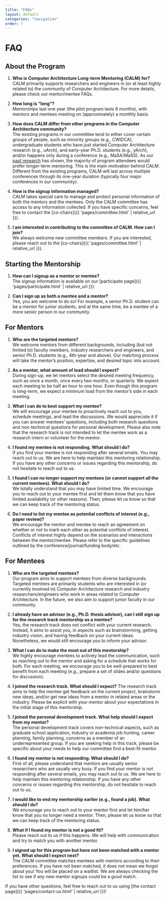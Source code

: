 ```yaml
---
title: "FAQs"
layout: default
categories: "navigation"
order: 7
---
```


# FAQ

## About the Program 
1. **Who is Computer Architecture Long-term Mentoring (CALM) for?**  
CALM primarily supports researchers and engineers in (or at least highly related
to) the community of Computer Architecture. For more details, please check out
mentor/mentee FAQs.

2. **How long is “long”?**  
Mentorships last one year (the pilot program lasts 6 months), with mentors and
mentees meeting on (approximately) a monthly basis.

3. **How does CALM differ from other programs in the Computer Architecture community?**  
The existing programs in our committee tend to either cover certain groups of
people, such as minority groups (e.g., CWIDCA), undergraduate students who have
just started Computer Architecture research (e.g., uArch), and early-year
Ph.D. students (e.g., yArch), and/or happens only during a conference (e.g.,
MaSA/MaSS). As our [past
research](https://drive.google.com/file/d/1o9g2WsxZ_oM2xnKSzOWQ80Z-CwQHrMcf/view
) has shown, the majority of program attendees would prefer longer-term
mentoring. This is the main motivation behind CALM. Different from the existing
programs, CALM will last across multiple conferences through its one-year
duration (typically four major conferences in our community).

4. **How is the signup information managed?**  
CALM takes special care to manage and protect personal information of both the
mentors and the mentees. Only the CALM committee has access to any information
collected. If you have specific concerns, feel free to contact the [co-chairs]({{ 'pages/committee.html' | relative_url }}).

5. **I am interested in contributing to the committee of CALM. How can I join?**  
We always welcome new committee members. If you are interested, please reach out
to the [co-chairs]({{ 'pages/committee.html' | relative_url }}).

## Starting the Mentorship
1. **How can I signup as a mentor or mentee?**  
The signup information is available on our [participate page]({{ 'pages/participate.html' | relative_url }}).

2. **Can I sign up as both a mentee and a mentor?**  
Yes, you are welcome to do so! For example, a senior Ph.D. student can be a mentor for junior students, and at the same time, be a mentee of a more senior person in our community. 


## For Mentors
1. **Who are the targeted mentors?**  
We welcome mentors from different backgrounds, including (but not limited to) faculty members, industry researchers and engineers, and senior Ph.D. students (e.g., 4th-year and above). Our matching process will take the mentor’s position, expertise, and desired topic into account. 

2. **As a mentor, what amount of load should I expect?**  
During sign-up, we let mentors select the desired meeting frequency, such as once a month, once every two months, or quarterly. We expect each meeting to be half an hour to one hour. Even though this program is long-term, we expect a minimum load from the mentor’s side in each meeting. 

3. **What I can do to best support my mentee?**  
We will encourage your mentee to proactively reach out to you, schedule meetings, and lead the discussions. We would appreciate it if you can answer mentees’ questions, including both research questions and non-technical questions for personal development. Please also note that the research track is not intended to let the mentee work as a research intern or volunteer for the mentor. 

4. **I found my mentee is not responding. What should I do?**  
If you find your mentee is not responding after several emails. You may reach out to us. We are here to help maintain this mentoring relationship. If you have any other concerns or issues regarding this mentorship, do not hesitate to reach out to us. 

5. **I found I can no longer support my mentees (or cannot support all the current mentees). What should I do?**  
We totally understand that you may have limited time. We encourage you to reach out to your mentee first and let them know that you have limited availability (or other reasons). Then, please let us know so that we can keep track of the mentoring status. 

6. **Do I need to list my mentee as potential conflicts of interest (e.g., paper review)?**  
We encourage the mentor and mentee to reach an agreement on whether or not to mark each other as potential conflicts of interest. Conflicts of interest highly depend on the scenarios and interactions between the mentor/mentee. Please refer to the specific guidelines outlined by the conference/journal/funding body/etc.  


## For Mentees
1. **Who are the targeted mentees?**  
Our program aims to support mentees from diverse backgrounds. Targeted mentees
are primarily students who are interested in (or currently involved in) Computer
Architecture research and industry researchers/engineers who work in areas
related to Computer Architecture. In the future, we also aim to support junior
faculty in our community.

2. **I already have an advisor (e.g., Ph.D. thesis advisor), can I still sign up for the research track mentorship as a mentee?**  
Yes, the research track does not conflict with your current research. Instead,
it aims to assist you, in aspects such as brainstorming, getting industry
vision, and having feedback on your current ideas. Nonetheless, we would still
encourage you to inform your advisor.

3. **What I can do to make the most out of this mentorship?**  
We highly encourage mentees to actively lead the communication, such as reaching
out to the mentor and asking for a schedule that works for both. For each
meeting, we encourage you to be well-prepared to best benefit from each meeting
(e.g., prepare a set of slides and/or questions for discussion).

4. **I joined the research track. What should I expect?**  The research track
aims to help the mentee get feedback on the current project, brainstorm new
ideas, and/or get new ideas from a mentor in related areas or the
industry. Please be explicit with your mentor about your expectations in the
initial stage of this mentorship.

5. **I joined the personal development track. What help should I expect from my mentor?**  
The personal development track covers non-technical aspects, such as graduate
school application, industry or academia job hunting, career planning, family
planning, concerns as a member of an underrepresented group. If you are seeking
help in this track, please be specific about your needs to help our committee
find a best-fit mentor.

6. **I found my mentor is not responding. What should I do?**  
First of all, please understand that mentors are usually senior researchers who
are usually very busy. If you find your mentor is not responding after several
emails, you may reach out to us. We are here to help maintain this mentoring
relationship. If you have any other concerns or issues regarding this
mentorship, do not hesitate to reach out to us.

7. **I would like to end my mentorship earlier (e.g., found a job). What should I do?**  
We encourage you to reach out to your mentor first and let him/her know that you
no longer need a mentor. Then, please let us know so that we can keep track of
the mentoring status.

8. **What if I found my mentor is not a good fit?**  
Please reach out to us if this happens. We will help with communication and try
to match you with another mentor.

9. **I signed up for this program but have not been matched with a mentor yet. What should I expect next?**  
The CALM committee matches mentees with mentors according to their
preferences. If you have not been matched, it does not mean we forgot about you!
You will be placed on a waitlist. We are always checking the list to see if any
new mentor signups could be a good match.

If you have other questions, feel free to reach out to us using [the contact
page]({{ 'pages/contact-us.html' | relative_url }})!
 
